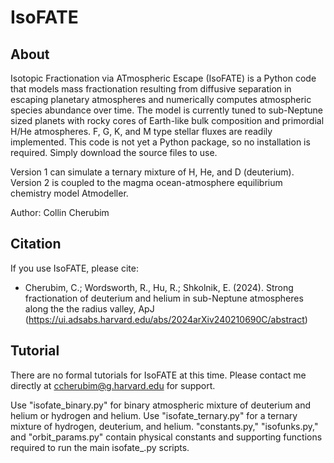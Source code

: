 # IsoFATE

## About

Isotopic Fractionation via ATmospheric Escape (IsoFATE) is a Python code that models mass fractionation resulting from diffusive separation in escaping planetary atmospheres and numerically computes atmospheric species abundance over time. The model is currently tuned to sub-Neptune sized planets with rocky cores of Earth-like bulk composition and primordial H/He atmospheres. F, G, K, and M type stellar fluxes are readily implemented. This code is not yet a Python package, so no installation is required. Simply download the source files to use.

Version 1 can simulate a ternary mixture of H, He, and D (deuterium). Version 2 is coupled to the magma ocean-atmosphere equilibrium chemistry model Atmodeller.

Author: Collin Cherubim

## Citation

If you use IsoFATE, please cite:

- Cherubim, C.; Wordsworth, R., Hu, R.; Shkolnik, E. (2024). Strong fractionation of deuterium and helium in sub-Neptune atmospheres along the the radius valley, ApJ (https://ui.adsabs.harvard.edu/abs/2024arXiv240210690C/abstract)

## Tutorial

There are no formal tutorials for IsoFATE at this time. Please contact me directly at ccherubim@g.harvard.edu for support.

Use "isofate_binary.py" for binary atmospheric mixture of deuterium and helium or hydrogen and helium. Use "isofate_ternary.py" for a ternary mixture of hydrogen, deuterium, and helium. "constants.py," "isofunks.py," and "orbit_params.py" contain physical constants and supporting functions required to run the main isofate_.py scripts. 
